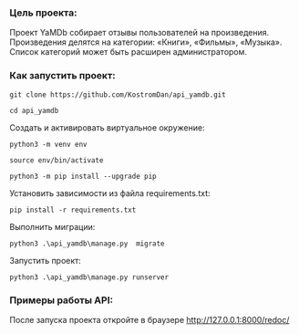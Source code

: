 ### Цель проекта:

Проект YaMDb собирает отзывы пользователей на произведения.
Произведения делятся на категории: «Книги», «Фильмы», «Музыка».
Список категорий может быть расширен администратором.

### Как запустить проект:

```
git clone https://github.com/KostromDan/api_yamdb.git
```

```
cd api_yamdb
```

Cоздать и активировать виртуальное окружение:

```
python3 -m venv env
```

```
source env/bin/activate
```

```
python3 -m pip install --upgrade pip
```

Установить зависимости из файла requirements.txt:

```
pip install -r requirements.txt
```

Выполнить миграции:

```
python3 .\api_yamdb\manage.py  migrate
```

Запустить проект:

```
python3 .\api_yamdb\manage.py runserver
```

### Примеры работы API:

После запуска проекта откройте в браузере http://127.0.0.1:8000/redoc/

